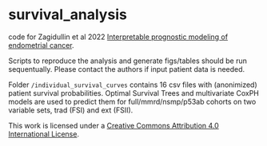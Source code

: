 # survival_analysis
code for Zagidullin et al 2022 [Interpretable prognostic modeling of endometrial cancer](https://doi.org/10.1038/s41598-022-26134-w). 

Scripts to reproduce the analysis and generate figs/tables should be run sequentually. Please contact the authors if input patient data is needed. 

Folder `/individual_survival_curves` contains 16 csv files with (anonimized) patient survival probabilities. Optimal Survival Trees and multivariate CoxPH models are used to predict them for full/mmrd/nsmp/p53ab cohorts on two variable sets, trad (FSI) and ext (FSII).   

This work is licensed under a
[Creative Commons Attribution 4.0 International License][cc-by].

[cc-by]: http://creativecommons.org/licenses/by/4.0/
